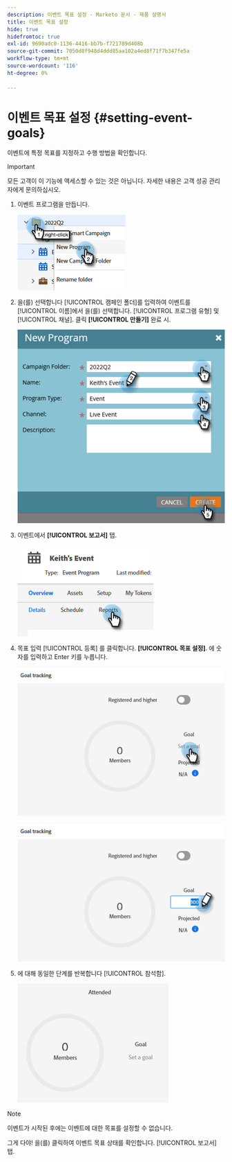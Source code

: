 ```yaml
---
description: 이벤트 목표 설정 - Marketo 문서 - 제품 설명서
title: 이벤트 목표 설정
hide: true
hidefromtoc: true
exl-id: 9690adc0-1136-4416-bb7b-f721789d408b
source-git-commit: 7050d8f948d4ddd85aa102a4ed8f71f7b347fe5a
workflow-type: tm+mt
source-wordcount: '116'
ht-degree: 0%

---
```


# 이벤트 목표 설정 {#setting-event-goals}

이벤트에 특정 목표를 지정하고 수행 방법을 확인합니다.

>[!IMPORTANT]
>모든 고객이 이 기능에 액세스할 수 있는 것은 아닙니다. 자세한 내용은 고객 성공 관리자에게 문의하십시오.

1. 이벤트 프로그램을 만듭니다.

   ![](assets/setting-event-goals-1.png)

1. 을(를) 선택합니다 [!UICONTROL 캠페인 폴더]를 입력하여 이벤트를 [!UICONTROL 이름]에서 을(를) 선택합니다. [!UICONTROL 프로그램 유형] 및 [!UICONTROL 채널]. 클릭 **[!UICONTROL 만들기]** 완료 시.

   ![](assets/setting-event-goals-2.png)

1. 이벤트에서 **[!UICONTROL 보고서]** 탭.

   ![](assets/setting-event-goals-3.png)

1. 목표 입력 [!UICONTROL 등록] 를 클릭합니다. **[!UICONTROL 목표 설정]**. 에 숫자를 입력하고 Enter 키를 누릅니다.

   ![](assets/setting-event-goals-4.png)

   ![](assets/setting-event-goals-5.png)

1. 에 대해 동일한 단계를 반복합니다 [!UICONTROL 참석함].

   ![](assets/setting-event-goals-6.png)

>[!NOTE]
>
>이벤트가 시작된 후에는 이벤트에 대한 목표를 설정할 수 없습니다.

그게 다야! 을(를) 클릭하여 이벤트 목표 상태를 확인합니다. [!UICONTROL 보고서] 탭.
